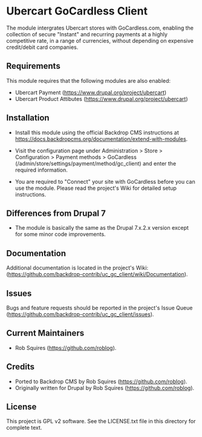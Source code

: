 Ubercart GoCardless Client
==========================

The module intergrates Ubercart stores with GoCardless.com, enabling the 
collection of secure "Instant" and recurring payments at a highly competitive
rate, in a range of currencies, without depending on expensive credit/debit
card companies.


Requirements
------------

This module requires that the following modules are also enabled:

 * Ubercart Payment (https://www.drupal.org/project/ubercart)
 * Ubercart Product Attibutes (https://www.drupal.org/project/ubercart)


Installation
------------

- Install this module using the official Backdrop CMS instructions at
  https://docs.backdropcms.org/documentation/extend-with-modules.

- Visit the configuration page under Administration > Store > Configuration >
  Payment methods > GoCardless (/admin/store/settings/payment/method/gc_client)
  and enter the required information.

- You are required to "Connect" your site with GoCardless before you can use
  the module. Please read the project's Wiki for detailed setup instructions.


Differences from Drupal 7
-------------------------

- The module is basically the same as the Drupal 7.x.2.x version except for
  some minor code improvements.


Documentation
-------------

Additional documentation is located in the project's Wiki: 
(https://github.com/backdrop-contrib/uc_gc_client/wiki/Documentation).


Issues
------

Bugs and feature requests should be reported in the project's Issue Queue (https://github.com/backdrop-contrib/uc_gc_client/issues).


Current Maintainers
-------------------

- Rob Squires (https://github.com/roblog).


Credits
-------

- Ported to Backdrop CMS by Rob Squires (https://github.com/roblog).
- Originally written for Drupal by Rob Squires (https://github.com/roblog).


License
-------

This project is GPL v2 software.
See the LICENSE.txt file in this directory for complete text.
